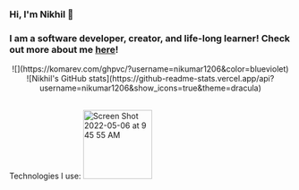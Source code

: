 ### Hi, I'm Nikhil 👋
<h3>
  I am a software developer, creator, and life-long learner!
  Check out more about me <a href='https://nikumar1206.github.io/personal-website/'>here</a>!
 </h3>
 <p align="center">
![](https://komarev.com/ghpvc/?username=nikumar1206&color=blueviolet) <br>
![Nikhil's GitHub stats](https://github-readme-stats.vercel.app/api?username=nikumar1206&show_icons=true&theme=dracula) </p> <br>
Technologies I use:


<img width="123" alt="Screen Shot 2022-05-06 at 9 45 55 AM" src="https://user-images.githubusercontent.com/96546721/167145476-ea8b65de-7c0e-4292-9512-3b9dc43a552c.png">

